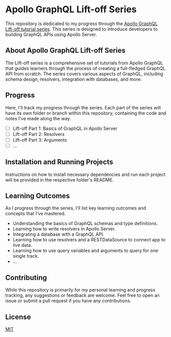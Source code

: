 # Apollo GraphQL Lift-off Series

This repository is dedicated to my progress through the [Apollo GraphQL Lift-off tutorial series](https://www.apollographql.com/tutorials/lift-off-part1). This series is designed to introduce developers to building GraphQL APIs using Apollo Server.

## About Apollo GraphQL Lift-off Series

The Lift-off series is a comprehensive set of tutorials from Apollo GraphQL that guides learners through the process of creating a full-fledged GraphQL API from scratch. The series covers various aspects of GraphQL, including schema design, resolvers, integration with databases, and more.

## Progress

Here, I'll track my progress through the series. Each part of the series will have its own folder or branch within this repository, containing the code and notes I've made along the way.

-   [ ] Lift-off Part 1: Basics of GraphQL in Apollo Server
-   [ ] Lift-off Part 2: Resolvers
-   [ ] Lift-off Part 3: Arguments
-   [ ] ...

## Installation and Running Projects

Instructions on how to install necessary dependencies and run each project will be provided in the respective folder's README.

## Learning Outcomes

As I progress through the series, I'll list key learning outcomes and concepts that I've mastered.

-   Understanding the basics of GraphQL schemas and type definitions.
-   Learning how to write resolvers in Apollo Server.
-   Integrating a database with a GraphQL API.
-   Learning how to use resolvers and a RESTDataSource to connect app to live data.
-   Learning how to use query variables and arguments to query for one single track.
-   ...

## Contributing

While this repository is primarily for my personal learning and progress tracking, any suggestions or feedback are welcome. Feel free to open an issue or submit a pull request if you have any contributions.

## License

[MIT](https://choosealicense.com/licenses/mit/)
